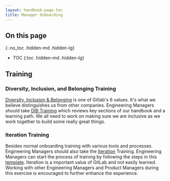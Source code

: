 ```yaml
---
layout: handbook-page-toc
title: Manager Onboarding
---
```


## On this page
{:.no_toc .hidden-md .hidden-lg}

- TOC
{:toc .hidden-md .hidden-lg}

## Training

### Diversity, Inclusion, and Belonging Training
[Diversity, Inclusion & Belonging](https://about.gitlab.com/handbook/values/#diversity-inclusion) is one of Gitlab's 6 values. It's what we believe distinguishes us from other companies. Engineering Managers should take [DIB Training](https://gitlab.com/gitlab-com/diversity-and-inclusion/-/issues/new?issuable_template=diversity-inclusion-belonging-training-template) which reviews key sections of our handbook and a learning path. We all need to work on making sure we are inclusive as we work together to build some really great things.

### Iteration Training
Besides normal onboarding training with various tools and processes.  Engineering Managers should also take the [Iteration](https://about.gitlab.com/handbook/product/product-principles/#iteration) Training.  Engineering Managers can start the process of training by following the steps in this [template](https://gitlab.com/gitlab-com/Product/-/issues/new?issuable_template=iteration-training).  Iteration is a important value of GitLab and not easily learned.  Working with other Engineering Managers and Product Managers during this exercise is encouraged to further enhance the experience.  

